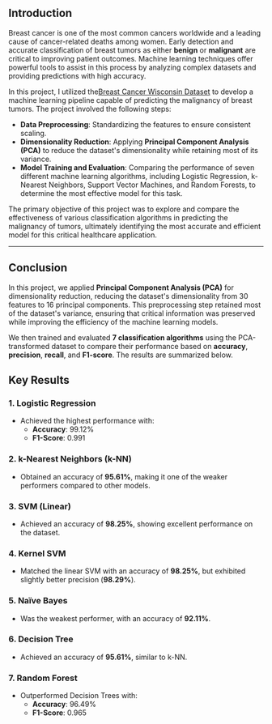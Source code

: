 ## **Introduction**
Breast cancer is one of the most common cancers worldwide and a leading cause of cancer-related deaths among women. Early detection and accurate classification of breast tumors as either **benign** or **malignant** are critical to improving patient outcomes. Machine learning techniques offer powerful tools to assist in this process by analyzing complex datasets and providing predictions with high accuracy.

In this project, I utilized the[Breast Cancer Wisconsin Dataset](https://archive.ics.uci.edu/ml/datasets/Breast+Cancer+Wisconsin+(Diagnostic)) to develop a machine learning pipeline capable of predicting the malignancy of breast tumors. The project involved the following steps:
- **Data Preprocessing**: Standardizing the features to ensure consistent scaling.
- **Dimensionality Reduction**: Applying **Principal Component Analysis (PCA)** to reduce the dataset's dimensionality while retaining most of its variance.
- **Model Training and Evaluation**: Comparing the performance of seven different machine learning algorithms, including Logistic Regression, k-Nearest Neighbors, Support Vector Machines, and Random Forests, to determine the most effective model for this task.

The primary objective of this project was to explore and compare the effectiveness of various classification algorithms in predicting the malignancy of tumors, ultimately identifying the most accurate and efficient model for this critical healthcare application.

---

## **Conclusion**
In this project, we applied **Principal Component Analysis (PCA)** for dimensionality reduction, reducing the dataset's dimensionality from 30 features to 16 principal components. This preprocessing step retained most of the dataset's variance, ensuring that critical information was preserved while improving the efficiency of the machine learning models.

We then trained and evaluated **7 classification algorithms** using the PCA-transformed dataset to compare their performance based on **accuracy**, **precision**, **recall**, and **F1-score**. The results are summarized below.


## **Key Results**

### **1. Logistic Regression**
- Achieved the highest performance with:
  - **Accuracy**: 99.12%
  - **F1-Score**: 0.991

### **2. k-Nearest Neighbors (k-NN)**
- Obtained an accuracy of **95.61%**, making it one of the weaker performers compared to other models.

### **3. SVM (Linear)**
- Achieved an accuracy of **98.25%**, showing excellent performance on the dataset.

### **4. Kernel SVM**
- Matched the linear SVM with an accuracy of **98.25%**, but exhibited slightly better precision (**98.29%**).

### **5. Naïve Bayes**
- Was the weakest performer, with an accuracy of **92.11%**.

### **6. Decision Tree**
- Achieved an accuracy of **95.61%**, similar to k-NN.

### **7. Random Forest**
- Outperformed Decision Trees with:
  - **Accuracy**: 96.49%
  - **F1-Score**: 0.965
